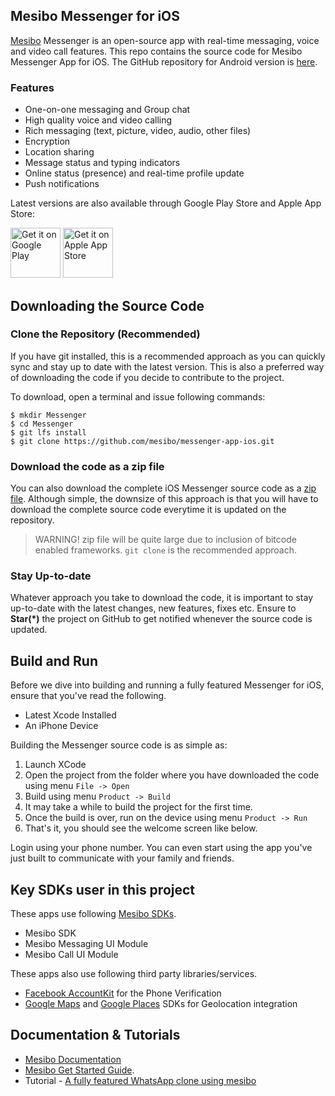 ## Mesibo Messenger for iOS
[Mesibo](https://mesibo.com) Messenger is an open-source app with real-time messaging, voice and video call features. This repo contains the source code for Mesibo Messenger App for iOS. The GitHub repository for Android version is [here](https://github.com/mesibo/messenger-app-android).

### Features
- One-on-one messaging and Group chat
- High quality voice and video calling
- Rich messaging (text, picture, video, audio, other files)
- Encryption 
- Location sharing
- Message status and typing indicators
- Online status (presence) and real-time profile update
- Push notifications

Latest versions are also available through Google Play Store and Apple App Store:

<a href="https://play.google.com/store/apps/details?id=com.mesibo.mesiboapplication"><img
  alt="Get it on Google Play" height="80"
  src="https://play.google.com/intl/en_us/badges/images/generic/en_badge_web_generic.png" /></a> <a href="https://itunes.apple.com/us/app/mesibo-realtime-messaging-voice-video/id1222921751">
  <img alt="Get it on Apple App Store" height="80"
  src="https://mesibo.com/documentation/images/app/appstore.png" /></a>

## Downloading the Source Code

### Clone the Repository (Recommended)
If you have git installed, this is a recommended approach as you can quickly sync and stay up to date with the latest version. This is also a preferred way of downloading the code if you decide to contribute to the project. 

To download, open a terminal and issue following commands:

    $ mkdir Messenger
    $ cd Messenger
    $ git lfs install
    $ git clone https://github.com/mesibo/messenger-app-ios.git

### Download the code as a zip file
You can also download the complete iOS Messenger source code as a [zip file](https://github.com/mesibo/messenger-app-ios/archive/master.zip). Although simple, the downsize of this approach is that you will have to download the complete source code everytime it is updated on the repository. 

> WARNING! zip file will be quite large due to inclusion of bitcode enabled frameworks. `git clone` is the recommended approach.

### Stay Up-to-date
Whatever approach you take to download the code, it is important to stay up-to-date with the latest changes, new features, fixes etc. Ensure to **Star(*)** the project on GitHub to get notified whenever the source code is updated. 

## Build and Run

Before we dive into building and running a fully featured Messenger for iOS, ensure that you've read the following.

 - Latest Xcode Installed
 - An iPhone Device

Building the Messenger source code is as simple as:

 1. Launch XCode
 2. Open the project from the folder where you have downloaded the code using menu `File -> Open`
 3. Build using menu `Product -> Build`
 4. It may take a while to build the project for the first time. 
 5. Once the build is over, run on the device using menu `Product -> Run`
 6. That's it, you should see the welcome screen like below.

Login using your phone number. You can even start using the app you've just built to communicate with your family and friends.

## Key SDKs user in this project

These apps use following [Mesibo SDKs](https://mesibo.com).

- Mesibo SDK
- Mesibo Messaging UI Module
- Mesibo Call UI Module

These apps also use following third party libraries/services.

- [Facebook AccountKit](https://www.accountkit.com/) for the Phone Verification
- [Google Maps](https://developers.google.com/maps/documentation/) and [Google Places](https://cloud.google.com/maps-platform/places/) SDKs for Geolocation integration 

## Documentation & Tutorials

- [Mesibo Documentation](https://mesibo.com/documentation/) 
- [Mesibo Get Started Guide](https://mesibo.com/documentation/get-started/).
- Tutorial - [A fully featured WhatsApp clone using mesibo](https://mesibo.com/documentation/tutorials/open-source-whatsapp-clone/)

